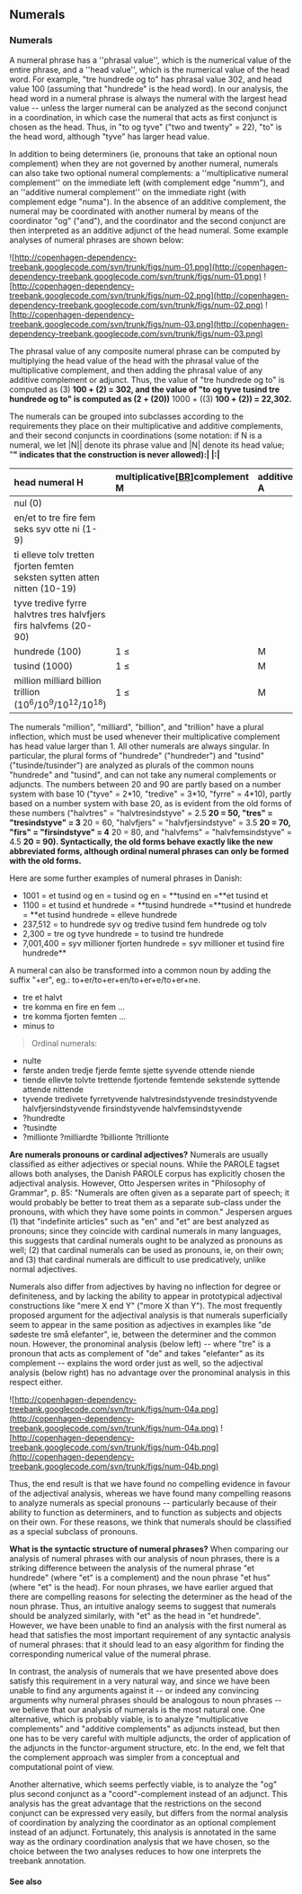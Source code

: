 ## Numerals ##

### Numerals ###

A numeral phrase has a ''phrasal value'', which is the numerical value of the entire phrase, and a ''head value'', which is the numerical value of the head word. For example, "tre hundrede og to" has phrasal value 302, and head value 100 (assuming that "hundrede" is the head word). In our analysis, the head word in a numeral phrase is always the numeral with the largest head value -- unless the larger numeral can be analyzed as the second conjunct in a coordination, in which case the numeral that acts as first conjunct is chosen as the head. Thus, in "to og tyve" ("two and twenty" = 22), "to" is the head word, although "tyve" has larger head value.

In addition to being determiners (ie, pronouns that take an optional noun complement) when they are not governed by another numeral, numerals can also take two optional numeral complements: a ''multiplicative numeral complement'' on the immediate left (with complement edge "numm"), and an ''additive numeral complement'' on the immediate right (with complement edge "numa"). In the absence of an additive complement, the numeral may be coordinated with another numeral by means of the coordinator "og" ("and"), and the coordinator and the second conjunct are then interpreted as an additive adjunct of the head numeral. Some example analyses of numeral phrases are shown below:

![http://copenhagen-dependency-treebank.googlecode.com/svn/trunk/figs/num-01.png](http://copenhagen-dependency-treebank.googlecode.com/svn/trunk/figs/num-01.png) ![http://copenhagen-dependency-treebank.googlecode.com/svn/trunk/figs/num-02.png](http://copenhagen-dependency-treebank.googlecode.com/svn/trunk/figs/num-02.png) ![http://copenhagen-dependency-treebank.googlecode.com/svn/trunk/figs/num-03.png](http://copenhagen-dependency-treebank.googlecode.com/svn/trunk/figs/num-03.png)

The phrasal value of any composite numeral phrase can be computed by multiplying the head value of the head with the phrasal value of the multiplicative complement, and then adding the phrasal value of any additive complement or adjunct. Thus, the value of "tre hundrede og to" is computed as (3) **100 + (2) = 302, and the value of "to og tyve tusind tre hundrede og to" is computed as (2 + (20))** 1000 + ((3) **100 + (2)) = 22,302.**

The numerals can be grouped into subclasses according to the requirements they place on their multiplicative and additive complements, and their second conjuncts in coordinations (some notation: if N is a numeral, we let |N|| denote its phrase value and |N| denote its head value; "**" indicates that the construction is never allowed):|
|:|**

| head numeral H | multiplicative[[BR](BR.md)]complement M | additive[[BR](BR.md)]complement A | second[[BR](BR.md)]conjunct C |
|:---------------|:----------------------------------------|:----------------------------------|:------------------------------|
| nul (0)        | | | |
| en/et to tre fire fem seks syv otte ni (1-9) | | | 20 ≤ |C| ≤ 90                 |
| ti elleve tolv tretten fjorten femten seksten sytten atten nitten (10-19) | | | |
| tyve tredive fyrre halvtres tres halvfjers firs halvfems (20-90) | | | |
| hundrede (100) | 1 ≤ |M| &lt; |H|                        | 1 ≤                               |A                              | &lt; |H|                      | 0 ≤                           |C                              | &lt; |H|                      |
| tusind (1000)  | 1 ≤ |M| &lt; |H|[[BR](BR.md)] multiplicative complement is obligatory in the presence of an additive complement | 100 ≤                             |A                              | &lt; |H|[[BR](BR.md)] any A must obligatorily have a multiplicative complement | 0 ≤                           |C                              | &lt; |H|[[BR](BR.md)] any C with |C| ≥ 100 must obligatorily have a multiplicative complement |
| million milliard billion trillion (10<sup>6</sup>/10<sup>9</sup>/10<sup>12</sup>/10<sup>18</sup>) | 1 ≤ |M| &lt; |H|[[BR](BR.md)] multiplicative complement is obligatory | 100 ≤                             |A                              | &lt; |H|[[BR](BR.md)] any A must obligatorily have a multiplicative complement | 0 ≤                           |C                              | &lt; |H|[[BR](BR.md)] any C with |C| ≥ 100 must obligatorily have a multiplicative complement |

The numerals "million", "milliard", "billion", and "trillion" have a plural inflection, which must be used whenever their multiplicative complement has head value larger than 1. All other numerals are always singular. In particular, the plural forms of "hundrede" ("hundreder") and "tusind" ("tusinde/tusinder") are analyzed as plurals of the common nouns "hundrede" and "tusind", and can not take any numeral complements or adjuncts. The numbers between 20 and 90 are partly based on a number system with base 10 ("tyve" = 2\*10, "tredive" = 3\*10, "fyrre" = 4\*10), partly based on a number system with base 20, as is evident from the old forms of these numbers ("halvtres" = "halvtresindstyve" = 2.5 **20 = 50, "tres" = "tresindstyve" = 3** 20 = 60, "halvfjers" = "halvfjersindstyve" = 3.5 **20 = 70, "firs" = "firsindstyve" = 4** 20 = 80, and "halvfems" = "halvfemsindstyve" = 4.5 **20 = 90). Syntactically, the old forms behave exactly like the new abbreviated forms, although ordinal numeral phrases can only be formed with the old forms.**

Here are some further examples of numeral phrases in Danish:

  * 1001 = et tusind og en = tusind og en = **tusind en =**et tusind et
  * 1100 = et tusind et hundrede = **tusind hundrede =**tusind et hundrede = **et tusind hundrede = elleve hundrede
  * 237,512 = to hundrede syv og tredive tusind fem hundrede og tolv
  * 2,300 = tre og tyve hundrede = to tusind tre hundrede
  * 7,001,400 = syv millioner fjorten hundrede = syv millioner et tusind fire hundrede**

A numeral can also be transformed into a common noun by adding the suffix "+er", eg.: to+er/to+er+en/to+er+e/to+er+ne.

  * tre et halvt
  * tre komma en fire en fem ...
  * tre komma fjorten femten ...
  * minus to

> Ordinal numerals:

  * nulte
  * første anden tredje fjerde femte sjette syvende ottende niende
  * tiende ellevte tolvte trettende fjortende femtende sekstende syttende attende nittende
  * tyvende tredivete fyrretyvende halvtresindstyvende tresindstyvende halvfjersindstyvende firsindstyvende halvfemsindstyvende
  * ?hundredte
  * ?tusindte
  * ?millionte ?milliardte ?billionte ?trillionte

**Are numerals pronouns or cardinal adjectives?** Numerals are usually classified as either adjectives or special nouns. While the PAROLE tagset allows both analyses, the Danish PAROLE corpus has explicitly chosen the adjectival analysis. However, Otto Jespersen writes in "Philosophy of Grammar", p. 85: "Numerals are often given as a separate part of speech; it would probably be better to treat them as a separate sub-class under the pronouns, with which they have some points in common." Jespersen argues (1) that "indefinite articles" such as "en" and "et" are best analyzed as pronouns; since they coincide with cardinal numerals in many languages, this suggests that cardinal numerals ought to be analyzed as pronouns as well; (2) that cardinal numerals can be used as pronouns, ie, on their own; and (3) that cardinal numerals are difficult to use predicatively, unlike normal adjectives.

Numerals also differ from adjectives by having no inflection for degree or definiteness, and by lacking the ability to appear in prototypical adjectival constructions like "mere X end Y" ("more X than Y"). The most frequently proposed argument for the adjectival analysis is that numerals superficially seem to appear in the same position as adjectives in examples like "de sødeste tre små elefanter", ie, between the determiner and the common noun. However, the pronominal analysis (below left) -- where "tre" is a pronoun that acts as complement of "de" and takes "elefanter" as its complement -- explains the word order just as well, so the adjectival analysis (below right) has no advantage over the pronominal analysis in this respect either.

![http://copenhagen-dependency-treebank.googlecode.com/svn/trunk/figs/num-04a.png](http://copenhagen-dependency-treebank.googlecode.com/svn/trunk/figs/num-04a.png) ![http://copenhagen-dependency-treebank.googlecode.com/svn/trunk/figs/num-04b.png](http://copenhagen-dependency-treebank.googlecode.com/svn/trunk/figs/num-04b.png)

Thus, the end result is that we have found no compelling evidence in favour of the adjectival analysis, whereas we have found many compelling reasons to analyze numerals as special pronouns -- particularly because of their ability to function as determiners, and to function as subjects and objects on their own. For these reasons, we think that numerals should be classified as a special subclass of pronouns.

**What is the syntactic structure of numeral phrases?** When comparing our analysis of numeral phrases with our analysis of noun phrases, there is a striking difference between the analysis of the numeral phrase "et hundrede" (where "et" is a complement) and the noun phrase "et hus" (where "et" is the head). For noun phrases, we have earlier argued that there are compelling reasons for selecting the determiner as the head of the noun phrase. Thus, an intuitive analogy seems to suggest that numerals should be analyzed similarly, with "et" as the head in "et hundrede". However, we have been unable to find an analysis with the first numeral as head that satisfies the most important requirement of any syntactic analysis of numeral phrases: that it should lead to an easy algorithm for finding the corresponding numerical value of the numeral phrase.

In contrast, the analysis of numerals that we have presented above does satisfy this requirement in a very natural way, and since we have been unable to find any arguments against it -- or indeed any convincing arguments why numeral phrases should be analogous to noun phrases -- we believe that our analysis of numerals is the most natural one. One alternative, which is probably viable, is to analyze "multiplicative complements" and "additive complements" as adjuncts instead, but then one has to be very careful with multiple adjuncts, the order of application of the adjuncts in the functor-argument structure, etc. In the end, we felt that the complement approach was simpler from a conceptual and computational point of view.

Another alternative, which seems perfectly viable, is to analyze the "og" plus second conjunct as a "coord"-complement instead of an adjunct. This analysis has the great advantage that the restrictions on the second conjunct can be expressed very easily, but differs from the normal analysis of coordination by analyzing the coordinator as an optional complement instead of an adjunct. Fortunately, this analysis is annotated in the same way as the ordinary coordination analysis that we have chosen, so the choice between the two analyses reduces to how one interprets the treebank annotation.


#### See also ####

